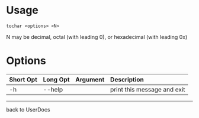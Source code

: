 # Usage #

`tochar <options> <N>`

N may be decimal, octal (with leading 0), or hexadecimal (with leading 0x)

# Options #
|**Short Opt**|**Long Opt**|**Argument**|**Description**|
|:------------|:-----------|:-----------|:--------------|
|-h|--help|  |print this message and exit|


---

back to UserDocs